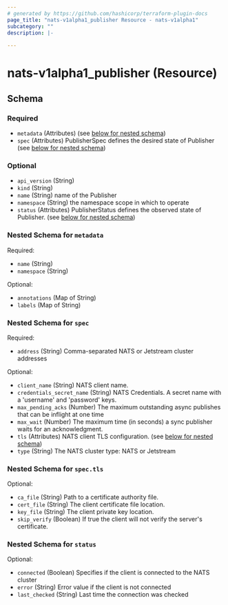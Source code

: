 ```yaml
---
# generated by https://github.com/hashicorp/terraform-plugin-docs
page_title: "nats-v1alpha1_publisher Resource - nats-v1alpha1"
subcategory: ""
description: |-
  
---
```


# nats-v1alpha1_publisher (Resource)





<!-- schema generated by tfplugindocs -->
## Schema

### Required

- `metadata` (Attributes) (see [below for nested schema](#nestedatt--metadata))
- `spec` (Attributes) PublisherSpec defines the desired state of Publisher (see [below for nested schema](#nestedatt--spec))

### Optional

- `api_version` (String)
- `kind` (String)
- `name` (String) name of the Publisher
- `namespace` (String) the namespace scope in which to operate
- `status` (Attributes) PublisherStatus defines the observed state of Publisher. (see [below for nested schema](#nestedatt--status))

<a id="nestedatt--metadata"></a>
### Nested Schema for `metadata`

Required:

- `name` (String)
- `namespace` (String)

Optional:

- `annotations` (Map of String)
- `labels` (Map of String)


<a id="nestedatt--spec"></a>
### Nested Schema for `spec`

Required:

- `address` (String) Comma-separated NATS or Jetstream cluster addresses

Optional:

- `client_name` (String) NATS client name.
- `credentials_secret_name` (String) NATS Credentials. A secret name with a 'username' and 'password' keys.
- `max_pending_acks` (Number) The maximum outstanding async publishes that can be inflight at one time
- `max_wait` (Number) The maximum time (in seconds) a sync publisher waits for an acknowledgment.
- `tls` (Attributes) NATS client TLS configuration. (see [below for nested schema](#nestedatt--spec--tls))
- `type` (String) The NATS cluster type: NATS or Jetstream

<a id="nestedatt--spec--tls"></a>
### Nested Schema for `spec.tls`

Optional:

- `ca_file` (String) Path to a certificate authority file.
- `cert_file` (String) The client certificate file location.
- `key_file` (String) The client private key location.
- `skip_verify` (Boolean) If true the client will not verify the server's certificate.



<a id="nestedatt--status"></a>
### Nested Schema for `status`

Optional:

- `connected` (Boolean) Specifies if the client is connected to the NATS cluster
- `error` (String) Error value if the client is not connected
- `last_checked` (String) Last time the connection was checked
